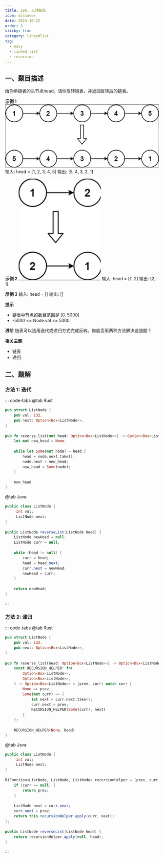 ```yaml
---
title: 206, 反转链表
icon: discover
date: 2023-10-22
order: 3
sticky: true
category: linkedlist
tag: 
  - easy
  - linked list
  - recursion
---
```


## 一、题目描述
给你单链表的头节点head，请你反转链表，并返回反转后的链表。

**示例 1**
![5_nodes](../../../../../assets/leetcode/5_nodes_linked_list_206.png)
输入: head = [1, 2, 3, 4, 5]
输出: [5, 4, 3, 2, 1]

**示例 2**
![2_nodes](../../../../../assets/leetcode/2_nodes_linked_list_206.png)
输入: head = [1, 2]
输出: [2, 1]

**示例 3**
输入: head = []
输出: []

**提示**

- 链表中节点的数目范围是 [0, 5000]
- -5000 <= Node.val <= 5000

**进阶**
链表可以选用迭代或递归方式完成反转。你能否用两种方法解决这道题？

**相关主题**

- 链表
- 递归

## 二、题解
### 方法 1: 迭代
::: code-tabs
@tab Rust
```rust
pub struct ListNode {
    pub val: i32,
    pub next: Option<Box<ListNode>>,
}

pub fn reverse_list(mut head: Option<Box<ListNode>>) -> Option<Box<ListNode>> {
    let mut new_head = None;

    while let Some(mut node) = head {
        head = node.next.take();
        node.next = new_head;
        new_head = Some(node);
    }

    new_head
}
```

@tab Java
```java
public class ListNode {
     int val;
     ListNode next;
}

public ListNode reverseList(ListNode head) {
    ListNode newHead = null;
    ListNode curr = null;

    while (head != null) {
        curr = head;
        head = head.next;
        curr.next = newHead;
        newHead = curr;
    }

    return newHead;
}
```
:::

### 方法 2: 递归
::: code-tabs
@tab Rust
```rust
pub struct ListNode {
    pub val: i32,
    pub next: Option<Box<ListNode>>,
}

pub fn reverse_list(head: Option<Box<ListNode>>) -> Option<Box<ListNode>> {
    const RECURSION_HELPER: fn(
        Option<Box<ListNode>>,
        Option<Box<ListNode>>,
    ) -> Option<Box<ListNode>> = |prev, curr| match curr {
        None => prev,
        Some(mut curr) => {
            let next = curr.next.take();
            curr.next = prev;
            RECURSION_HELPER(Some(curr), next)
        }
    };

    RECURSION_HELPER(None, head)
}
```

@tab Java
```java
public class ListNode {
     int val;
     ListNode next;
}

BiFunction<ListNode, ListNode, ListNode> recursionHelper = (prev, curr) -> {
    if (curr == null) {
        return prev;
    }

    ListNode next = curr.next;
    curr.next = prev;
    return this.recursionHelper.apply(curr, next);
};

public ListNode reverseList(ListNode head) {
    return recursionHelper.apply(null, head);
}
```
:::